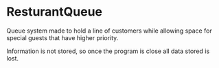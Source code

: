 # ResturantQueue
Queue system made to hold a line of customers while allowing space for special guests that have higher priority.

Information is not stored, so once the program is close all data stored is lost.

